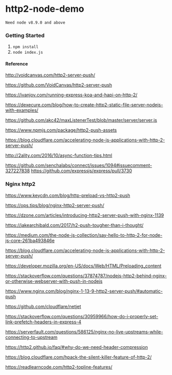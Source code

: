 # http2-node-demo

`Need node v8.9.0 and above`

### Getting Started

 1. `npm install`
 1. `node index.js`

#### Reference

http://voidcanvas.com/http2-server-push/

https://github.com/VoidCanvas/http2-server-push

https://ivanjov.com/running-express-koa-and-hapi-on-http-2/

https://dexecure.com/blog/how-to-create-http2-static-file-server-nodejs-with-examples/

https://github.com/akc42/maxListenerTest/blob/master/server/server.js

https://www.npmjs.com/package/http2-push-assets

https://blog.cloudflare.com/accelerating-node-js-applications-with-http-2-server-push/

http://2ality.com/2016/10/async-function-tips.html

https://github.com/senchalabs/connect/issues/1094#issuecomment-327227838
https://github.com/expressjs/express/pull/3730

### Nginx http2
https://www.keycdn.com/blog/http-preload-vs-http2-push

https://ops.tips/blog/nginx-http2-server-push/

https://dzone.com/articles/introducing-http2-server-push-with-nginx-1139

https://jakearchibald.com/2017/h2-push-tougher-than-i-thought/

https://medium.com/the-node-js-collection/say-hello-to-http-2-for-node-js-core-261ba493846e

https://blog.cloudflare.com/accelerating-node-js-applications-with-http-2-server-push/

https://developer.mozilla.org/en-US/docs/Web/HTML/Preloading_content

https://stackoverflow.com/questions/37874787/nodejs-http2-behind-nginx-or-otherwise-webserver-with-push-in-nodejs

https://www.nginx.com/blog/nginx-1-13-9-http2-server-push/#automatic-push

https://github.com/cloudflare/netjet

https://stackoverflow.com/questions/30959966/how-do-i-properly-set-link-prefetch-headers-in-express-4

https://serverfault.com/questions/586125/nginx-no-live-upstreams-while-connecting-to-upstream

https://http2.github.io/faq/#why-do-we-need-header-compression

https://blog.cloudflare.com/hpack-the-silent-killer-feature-of-http-2/

https://readlearncode.com/http2-topline-features/
